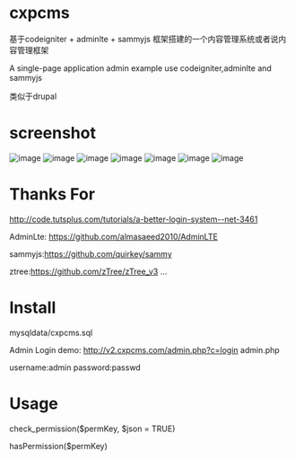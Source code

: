 # cxpcms
基于codeigniter + adminlte + sammyjs 框架搭建的一个内容管理系统或者说内容管理框架

A single-page application admin example use codeigniter,adminlte and sammyjs 

类似于drupal

# screenshot

![image](https://github.com/chaegumi/cxpcms/raw/master/screenshot/login.jpg)
![image](https://github.com/chaegumi/cxpcms/raw/master/screenshot/index.jpg)
![image](https://github.com/chaegumi/cxpcms/raw/master/screenshot/screenshot.jpg)
![image](https://github.com/chaegumi/cxpcms/raw/master/screenshot/edituser.jpg)
![image](https://github.com/chaegumi/cxpcms/raw/master/screenshot/userpermission.jpg)
![image](https://github.com/chaegumi/cxpcms/raw/master/screenshot/addrole.jpg)
![image](https://github.com/chaegumi/cxpcms/raw/master/screenshot/permission.jpg)


# Thanks For

http://code.tutsplus.com/tutorials/a-better-login-system--net-3461

AdminLte: https://github.com/almasaeed2010/AdminLTE

sammyjs:https://github.com/quirkey/sammy

ztree:https://github.com/zTree/zTree_v3
...

# Install




mysqldata/cxpcms.sql

Admin Login
demo: http://v2.cxpcms.com/admin.php?c=login
admin.php

username:admin
password:passwd


# Usage

check_permission($permKey, $json = TRUE)

hasPermission($permKey)
